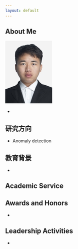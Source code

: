 ```yaml
---
layout: default
---
```


## About Me

<img class="profile-picture" src="./imgs/photo.jpg">

- 



## 研究方向

- Anomaly detection

## 教育背景
- 


## Academic Service



## Awards and Honors
- 

## Leadership Activities

- 
